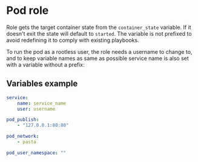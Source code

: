 # Pod role

Role gets the target container state from the `container_state` variable. If it doesn't exit the state will default to `started`. The variable is not prefixed to avoid redefining it to comply with existing playbooks.

To run the pod as a rootless user, the role needs a username to change to, and to keep variable names as same as possible service name is also set with a variable without a prefix:

## Variables example

```yml
service:
    name: service_name
    user: username

pod_publish:
    - "127.0.0.1:80:80"

pod_network:
    - pasta

pod_user_namespace: ""
```
